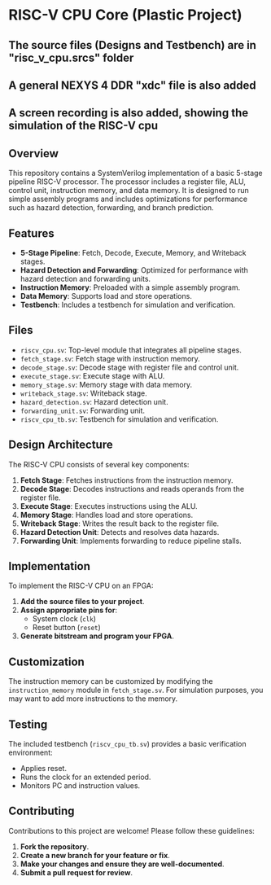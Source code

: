 # RISC-V CPU Core (Plastic Project)
## The source files (Designs and Testbench) are in "risc_v_cpu.srcs" folder
## A general NEXYS 4 DDR "xdc" file is also added
## A screen recording is also added, showing the simulation of the RISC-V cpu

## Overview

This repository contains a SystemVerilog implementation of a basic 5-stage pipeline RISC-V processor. The processor includes a register file, ALU, control unit, instruction memory, and data memory. It is designed to run simple assembly programs and includes optimizations for performance such as hazard detection, forwarding, and branch prediction.

## Features

- **5-Stage Pipeline**: Fetch, Decode, Execute, Memory, and Writeback stages.
- **Hazard Detection and Forwarding**: Optimized for performance with hazard detection and forwarding units.
- **Instruction Memory**: Preloaded with a simple assembly program.
- **Data Memory**: Supports load and store operations.
- **Testbench**: Includes a testbench for simulation and verification.

## Files

- `riscv_cpu.sv`: Top-level module that integrates all pipeline stages.
- `fetch_stage.sv`: Fetch stage with instruction memory.
- `decode_stage.sv`: Decode stage with register file and control unit.
- `execute_stage.sv`: Execute stage with ALU.
- `memory_stage.sv`: Memory stage with data memory.
- `writeback_stage.sv`: Writeback stage.
- `hazard_detection.sv`: Hazard detection unit.
- `forwarding_unit.sv`: Forwarding unit.
- `riscv_cpu_tb.sv`: Testbench for simulation and verification.

## Design Architecture

The RISC-V CPU consists of several key components:

1. **Fetch Stage**: Fetches instructions from the instruction memory.
2. **Decode Stage**: Decodes instructions and reads operands from the register file.
3. **Execute Stage**: Executes instructions using the ALU.
4. **Memory Stage**: Handles load and store operations.
5. **Writeback Stage**: Writes the result back to the register file.
6. **Hazard Detection Unit**: Detects and resolves data hazards.
7. **Forwarding Unit**: Implements forwarding to reduce pipeline stalls.

## Implementation

To implement the RISC-V CPU on an FPGA:

1. **Add the source files to your project**.
2. **Assign appropriate pins for**:
   - System clock (`clk`)
   - Reset button (`reset`)
3. **Generate bitstream and program your FPGA**.

## Customization

The instruction memory can be customized by modifying the `instruction_memory` module in `fetch_stage.sv`. For simulation purposes, you may want to add more instructions to the memory.

## Testing

The included testbench (`riscv_cpu_tb.sv`) provides a basic verification environment:
- Applies reset.
- Runs the clock for an extended period.
- Monitors PC and instruction values.

## Contributing

Contributions to this project are welcome! Please follow these guidelines:
1. **Fork the repository**.
2. **Create a new branch for your feature or fix**.
3. **Make your changes and ensure they are well-documented**.
4. **Submit a pull request for review**.
